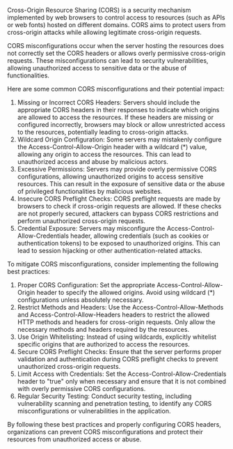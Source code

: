 Cross-Origin Resource Sharing (CORS) is a security mechanism implemented by web browsers to control access to resources (such as APIs or web fonts) hosted on different domains. CORS aims to protect users from cross-origin attacks while allowing legitimate cross-origin requests.

CORS misconfigurations occur when the server hosting the resources does not correctly set the CORS headers or allows overly permissive cross-origin requests. These misconfigurations can lead to security vulnerabilities, allowing unauthorized access to sensitive data or the abuse of functionalities.

Here are some common CORS misconfigurations and their potential impact:

1.  Missing or Incorrect CORS Headers: Servers should include the appropriate CORS headers in their responses to indicate which origins are allowed to access the resources. If these headers are missing or configured incorrectly, browsers may block or allow unrestricted access to the resources, potentially leading to cross-origin attacks.
2.  Wildcard Origin Configuration: Some servers may mistakenly configure the Access-Control-Allow-Origin header with a wildcard (*) value, allowing any origin to access the resources. This can lead to unauthorized access and abuse by malicious actors.
3.  Excessive Permissions: Servers may provide overly permissive CORS configurations, allowing unauthorized origins to access sensitive resources. This can result in the exposure of sensitive data or the abuse of privileged functionalities by malicious websites.
4.  Insecure CORS Preflight Checks: CORS preflight requests are made by browsers to check if cross-origin requests are allowed. If these checks are not properly secured, attackers can bypass CORS restrictions and perform unauthorized cross-origin requests.
5.  Credential Exposure: Servers may misconfigure the Access-Control-Allow-Credentials header, allowing credentials (such as cookies or authentication tokens) to be exposed to unauthorized origins. This can lead to session hijacking or other authentication-related attacks.

To mitigate CORS misconfigurations, consider implementing the following best practices:

1.  Proper CORS Configuration: Set the appropriate Access-Control-Allow-Origin header to specify the allowed origins. Avoid using wildcard (*) configurations unless absolutely necessary.
2.  Restrict Methods and Headers: Use the Access-Control-Allow-Methods and Access-Control-Allow-Headers headers to restrict the allowed HTTP methods and headers for cross-origin requests. Only allow the necessary methods and headers required by the resources.
3.  Use Origin Whitelisting: Instead of using wildcards, explicitly whitelist specific origins that are authorized to access the resources.
4.  Secure CORS Preflight Checks: Ensure that the server performs proper validation and authentication during CORS preflight checks to prevent unauthorized cross-origin requests.
5.  Limit Access with Credentials: Set the Access-Control-Allow-Credentials header to "true" only when necessary and ensure that it is not combined with overly permissive CORS configurations.
6.  Regular Security Testing: Conduct security testing, including vulnerability scanning and penetration testing, to identify any CORS misconfigurations or vulnerabilities in the application.

By following these best practices and properly configuring CORS headers, organizations can prevent CORS misconfigurations and protect their resources from unauthorized access or abuse.